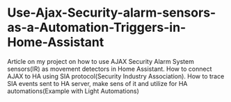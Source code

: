 # Use-Ajax-Security-alarm-sensors-as-a-Automation-Triggers-in-Home-Assistant
Article on my project on how to use AJAX Security Alarm System sensors(IR) as movement detectors in Home Assistant. How to connect AJAX to HA using SIA protocol(Security Industry Association). How to trace SIA events sent to HA server, make sens of it and utilize for HA automations(Example with Light Automations)
